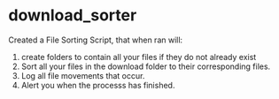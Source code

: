 # download_sorter

Created a File Sorting Script, that when ran will:

1. create folders to contain all your files if they do not already exist
2. Sort all your files in the download folder to their corresponding files.
3. Log all file movements that occur.
4. Alert you when the processs has finished.
